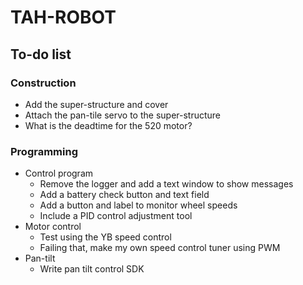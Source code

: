 # TAH-ROBOT
## To-do list

### Construction
- Add the super-structure and cover
- Attach the pan-tile servo to the super-structure
- What is the deadtime for the 520 motor?

### Programming
- Control program
    - Remove the logger and add a text window to show messages
    - Add a battery check button and text field 
    - Add a button and label to monitor wheel speeds
    - Include a PID control adjustment tool
- Motor control
    - Test using the YB speed control
    - Failing that, make my own speed control tuner using PWM
- Pan-tilt
    - Write pan tilt control SDK

